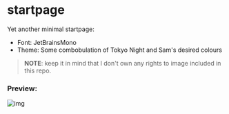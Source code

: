 # startpage

Yet another minimal startpage:
- Font: JetBrainsMono
- Theme: Some combobulation of Tokyo Night and Sam's desired colours

> **NOTE**: keep it in mind that I don't own any rights to image included in this repo.

### Preview:

![img](https://cdn.discordapp.com/attachments/632110056472576000/1019356982655864873/unknown.png)
